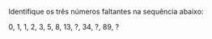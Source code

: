 Identifique os três números faltantes na sequência abaixo:

0, 1, 1, 2, 3, 5, 8, 13, ?, 34, ?, 89, ?